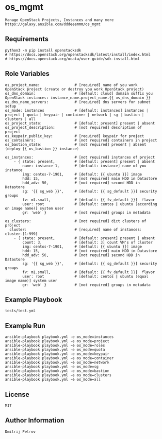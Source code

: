 os_mgmt
=========

    Manage OpenStack Projects, Instances and many more
    https://galaxy.ansible.com/dddeeemmm/os_mgmt


Requirements
------------

    python3 -m pip install openstacksdk
    # https://docs.openstack.org/openstacksdk/latest/install/index.html
    # https://docs.openstack.org/ocata/user-guide/sdk-install.html


Role Variables
--------------

    os_project_name:                # [required] name of you work OpenStack project (create or destroy you work OpenStack project)
    os_dns_domain:                  # [default: cloud] domain suffix you OpenStack instances: instance_name.project_name.{{ os_dns_domain }}
    os_dns_name_servers:            # [required] dns servers for subnet setup
    os_mode: instances              # [default: instances] instances | project | quota | keypair | container | network | sg | bastion | clusters | all
    os_project_state:               # [default: present] present | absent
    os_project_description:         # [not required] description of project
    os_keypair_public_key:          # [required] keypair for project
    os_containers:                  # [not required] containers in project
    os_bastion_state:               # [not required] present | absent (deploy {{ os_bastion }} instance)

    os_instances:                   # [not required] instances of project
        - { state: present,         # [default: present] present | absent
            name: instance-1,       # [default: instance] name of you instance 
            img: centos-7-1901,     # [default: {{ ubuntu }}] image 
            hdd: 15,                # [not required] main HDD in Datastore
            hdd_adv: 50,            # [not required] second HDD in Datastore
            sg: '{{ sg_web }}',     # [default: {{ sg_default }}] security groups
            fv: m1.small,           # [default: {{ fv_default }}]  flavor
            user: root              # [default: centos | ubuntu (according on image name)] system user  
            gr: 'web' }             # [not required] groups in metadata

    os_clusters:                    # [not required] dict clusters of project
      cluster:                      # [required] name of instances: cluster-[1:999]
        - { state: present,         # [default: present] present | absent
            count: 3,               # [default: 3] count VM's of cluster
            img: centos-7-1901,     # [default: {{ ubuntu }}] image 
            hdd: 15,                # [not required] main HDD in Datastore
            hdd_adv: 50,            # [not required] second HDD in Datastore
            sg: '{{ sg_web }}',     # [default: {{ sg_default }}] security groups
            fv: m1.small,           # [default: {{ fv_default }}]  flavor
            user: root              # [default: centos | ubuntu (equal image name)] system user
            gr: 'web' }             # [not required] groups in metadata


Example Playbook
----------------

    tests/test.yml


Example Run
----------------

    ansible-playbook playbook.yml -e os_mode=instances
    ansible-playbook playbook.yml -e os_mode=project
    ansible-playbook playbook.yml -e os_mode=roles
    ansible-playbook playbook.yml -e os_mode=quota
    ansible-playbook playbook.yml -e os_mode=keypair
    ansible-playbook playbook.yml -e os_mode=container
    ansible-playbook playbook.yml -e os_mode=network
    ansible-playbook playbook.yml -e os_mode=sg
    ansible-playbook playbook.yml -e os_mode=bastion
    ansible-playbook playbook.yml -e os_mode=clusters
    ansible-playbook playbook.yml -e os_mode=all


License
-------

    MIT


Author Information
------------------

    Dmitrij Petrov
